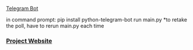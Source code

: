[Telegram Bot](https://web.telegram.org/#/im?p=@yourpersonalconsultantbot)

in command prompt:
pip install python-telegram-bot
run main.py
*to retake the poll, have to rerun main.py each time


### [Project Website](https://amyphenjati.github.io/team_asia/)
